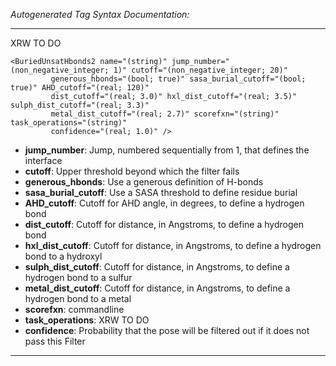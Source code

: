 _Autogenerated Tag Syntax Documentation:_

---
XRW TO DO

```
<BuriedUnsatHbonds2 name="(string)" jump_number="(non_negative_integer; 1)" cutoff="(non_negative_integer; 20)"
         generous_hbonds="(bool; true)" sasa_burial_cutoff="(bool; true)" AHD_cutoff="(real; 120)"
         dist_cutoff="(real; 3.0)" hxl_dist_cutoff="(real; 3.5)" sulph_dist_cutoff="(real; 3.3)"
         metal_dist_cutoff="(real; 2.7)" scorefxn="(string)" task_operations="(string)"
         confidence="(real; 1.0)" />
```

-   **jump_number**: Jump, numbered sequentially from 1, that defines the interface
-   **cutoff**: Upper threshold beyond which the filter fails
-   **generous_hbonds**: Use a generous definition of H-bonds
-   **sasa_burial_cutoff**: Use a SASA threshold to define residue burial
-   **AHD_cutoff**: Cutoff for AHD angle, in degrees, to define a hydrogen bond
-   **dist_cutoff**: Cutoff for distance, in Angstroms, to define a hydrogen bond
-   **hxl_dist_cutoff**: Cutoff for distance, in Angstroms, to define a hydrogen bond to a hydroxyl
-   **sulph_dist_cutoff**: Cutoff for distance, in Angstroms, to define a hydrogen bond to a sulfur
-   **metal_dist_cutoff**: Cutoff for distance, in Angstroms, to define a hydrogen bond to a metal
-   **scorefxn**: commandline
-   **task_operations**: XRW TO DO
-   **confidence**: Probability that the pose will be filtered out if it does not pass this Filter

---
